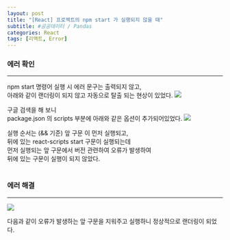 ```yaml
---
layout: post
title: "[React] 프로젝트의 npm start 가 실행되지 않을 때"
subtitle: #공공데이터 / Pandas
categories: React
tags: [리액트, Error]
---
```


### 에러 확인
---
npm start 명령어 실행 시 에러 문구는 출력되지 않고,<br>
아래와 같이 랜더링이 되지 않고 자동으로 탈출 되는 현상이 있었다.
![](https://img1.daumcdn.net/thumb/R1280x0/?scode=mtistory2&fname=https%3A%2F%2Fblog.kakaocdn.net%2Fdn%2FnDVP8%2FbtrXGUWQRyq%2FYi1wk8XC5eKPOqRmnK9th0%2Fimg.png)

구글 검색을 해 보니<br>
package.json 의 scripts 부분에 아래와 같은 옵션이 추가되어있었다.
![](https://img1.daumcdn.net/thumb/R1280x0/?scode=mtistory2&fname=https%3A%2F%2Fblog.kakaocdn.net%2Fdn%2FU7aVp%2FbtrXHB3OvAj%2Fk97bTQ7uVizGBesrwGADlK%2Fimg.png)


실행 순서는 (&& 기준) 앞 구문 이 먼저 실행되고,<br>
뒤에 있는 react-scripts start 구문이 실행되는데<br>
먼저 실행되는 앞 구문에서 버전 관련하여 오류가 발생하여<br>
뒤에 있는 구문이 실행이 되지 않았다.
<br>
<br>

### 에러 해결
---
![](https://img1.daumcdn.net/thumb/R1280x0/?scode=mtistory2&fname=https%3A%2F%2Fblog.kakaocdn.net%2Fdn%2FuyOoz%2FbtrXIoo5VQZ%2FhNq3XiqOQ319mlnt47JDb1%2Fimg.png)

다음과 같이 오류가 발생하는 앞 구문을 지워주고 실행하니 정상적으로 랜더링이 되었다.